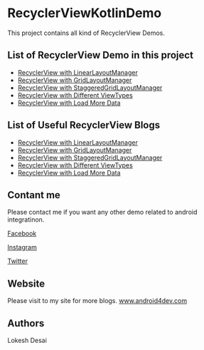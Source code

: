 <h1>RecyclerViewKotlinDemo</h1>

This project contains all kind of RecyclerView Demos.

<h2>List of RecyclerView Demo in this project</h2>
<ul>
<li><a href="https://github.com/lokeshdesai403/RecyclerViewKotlinDemo/blob/master/app/src/main/java/com/android4dev/recyclerview/RecyclerViewLinearLayoutActivity.kt" rel="nofollow">RecyclerView with LinearLayoutManager</a></li>
  <li><a href="https://github.com/lokeshdesai403/RecyclerViewKotlinDemo/blob/master/app/src/main/java/com/android4dev/recyclerview/RecyclerViewGridLayoutActivity.kt" rel="nofollow">RecyclerView with GridLayoutManager</a></li>
    <li><a href="https://github.com/lokeshdesai403/RecyclerViewKotlinDemo/blob/master/app/src/main/java/com/android4dev/recyclerview/RecyclerViewStaggeredGridActivity.kt">RecyclerView with StaggeredGridLayoutManager</a></li>
   <li><a href="https://github.com/lokeshdesai403/RecyclerViewKotlinDemo/blob/master/app/src/main/java/com/android4dev/recyclerview/RecyclerViewHeaderFooterActivity.kt">RecyclerView with Different ViewTypes</a></li>
   <li><a href="https://github.com/lokeshdesai403/RecyclerViewKotlinDemo/blob/master/app/src/main/java/com/android4dev/recyclerview/RecyclerViewLoadMoreDataActivity.kt">RecyclerView with Load More Data</a></li>
</ul>

<h2>List of Useful RecyclerView Blogs</h2>
<ul>
<li><a href="http://www.android4dev.com/how-to-display-list-of-data-into-recyclerview/" rel="nofollow">RecyclerView with LinearLayoutManager</a></li>
  <li><a href="http://www.android4dev.com/how-to-integrate-recyclerview-using-gridlayoutmanager-android/">RecyclerView with GridLayoutManager</a></li>
    <li><a href="http://www.android4dev.com/how-to-use-recyclerview-with-staggeredgridlayoutmanager-kotlin/">RecyclerView with StaggeredGridLayoutManager</a></li>
   <li><a href="http://www.android4dev.com/recyclerview-multiple-view-types-header-footer/">RecyclerView with Different ViewTypes</a></li>
   <li><a href="">RecyclerView with Load More Data</a></li>
</ul>

<h2>Contant me</h2>

Please contact me if you want any other demo related to android integratinon. 

<a href="https://www.facebook.com/Android-ios-DevOps-367550067088277/?ref=aymt_homepage_panel" rel="nofollow">Facebook</a>

<a href="https://www.instagram.com/android4dev/" rel="nofollow">Instagram</a>

<a href="https://twitter.com/lokesh_desai?lang=en-gb" rel="nofollow">Twitter</a>


<h2>Website</h2>

Please visit to my site for more blogs.
<a href="http://www.android4dev.com/" rel="nofollow">www.android4dev.com</a>

<h2>Authors</h2>

Lokesh Desai


